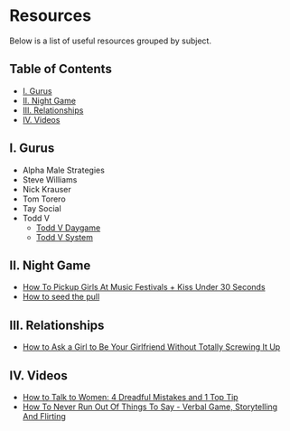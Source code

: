 # Resources
Below is a list of useful resources grouped by subject.

## Table of Contents
* [I. Gurus](#gurus)
* [II. Night Game](#night-game)
* [III. Relationships](#relationships)
* [IV. Videos](#videos)

## I. Gurus

* Alpha Male Strategies
* Steve Williams
* Nick Krauser
* Tom Torero
* Tay Social
* Todd V
  * [Todd V Daygame](https://drive.google.com/drive/u/1/folders/1uM2eXyWoSSqu_PVa9xLur7XCzEa9SJFg)
  * [Todd V System](https://mega.nz/#F!aOB3hSYS!aH8nb9RivZClf2tiZl1j8A)

## II. Night Game

* [How To Pickup Girls At Music Festivals + Kiss Under 30 Seconds](https://www.youtube.com/watch?v=xan-qp3L0iE&feature=youtu.be)
* [How to seed the pull](https://www.youtube.com/watch?v=NA2iBqBB_XE)

## III. Relationships

* [How to Ask a Girl to Be Your Girlfriend Without Totally Screwing It Up](https://www.toddvdating.com/how-to-ask-a-girl-to-be-your-girlfriend-without-totally-screwing-up/)

## IV. Videos

* [How to Talk to Women: 4 Dreadful Mistakes and 1 Top Tip](https://www.youtube.com/watch?v=7d46ECqs2m4)
* [How To Never Run Out Of Things To Say - Verbal Game, Storytelling And Flirting](https://www.youtube.com/watch?v=oxOih6GwSXI&t=1s)


